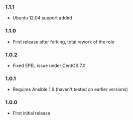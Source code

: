 ### 1.1.1

* Ubuntu 12.04 support added

### 1.1.0

* First release after forking, total rework of the role

### 1.0.2

* Fixed EPEL issue under CentOS 7.0

### 1.0.1

* Requires Ansible 1.9 (haven't tested on earlier versions)

### 1.0.0

* First initial release
